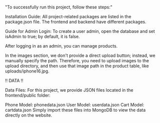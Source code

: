 "To successfully run this project, follow these steps:"


Installation Guide: All project-related packages are listed in the package.json file. The frontend and backend have different packages.

Guide for Admin Login: To create a user admin, open the database and set isAdmin to true; by default, it is false.

After logging in as an admin, you can manage products.

In the images section, we don't provide a direct upload button; instead, we manually specify the path. 
Therefore, you need to upload images to the upload directory, and then use that image path in the product table, 
like uploads/iphone16.jpg.


!! DATA !!

Data Files: For this project, we provide JSON files located in the frontend/public folder:

Phone Model: phonedata.json
User Model: userdata.json
Cart Model: cartdata.json
Simply import these files into MongoDB to view the data directly on the website.
